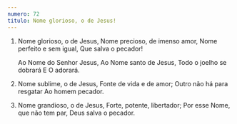 ```yaml
---
numero: 72
titulo: Nome glorioso, o de Jesus!
---
```

1. Nome glorioso, o de Jesus,
   Nome precioso, de imenso amor,
   Nome perfeito e sem igual,
   Que salva o pecador!

   Ao Nome do Senhor Jesus,
   Ao Nome santo de Jesus,
   Todo o joelho se dobrará
   E O adorará.

2. Nome sublime, o de Jesus,
   Fonte de vida e de amor;
   Outro não há para resgatar
   Ao homem pecador.

3. Nome grandioso, o de Jesus,
   Forte, potente, libertador;
   Por esse Nome, que não tem par,
   Deus salva o pecador.
